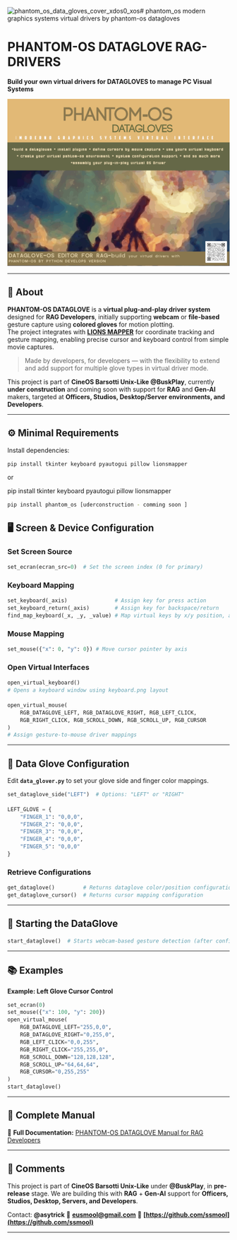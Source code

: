 ![phantom_os_data_gloves_cover_xdos0_xos](https://github.com/user-attachments/assets/4e8ac18c-1039-4c85-af7e-f84e5aa02002)# phantom_os
modern graphics systems virtual drivers by phantom-os datagloves

# PHANTOM-OS DATAGLOVE RAG-DRIVERS  
**Build your own virtual drivers for DATAGLOVES to manage PC Visual Systems**  

![PHANTOM OS DATAGLOVE](./assets/phantom_os_logo.gif)  

---

## 📜 About

**PHANTOM-OS DATAGLOVE** is a **virtual plug-and-play driver system** designed for **RAG Developers**, initially supporting **webcam** or **file-based** gesture capture using **colored gloves** for motion plotting.  
The project integrates with **[LIONS MAPPER](https://github.com/ssmool/LIONSMAPPERAI)** for coordinate tracking and gesture mapping, enabling precise cursor and keyboard control from simple movie captures.  

> Made by developers, for developers — with the flexibility to extend and add support for multiple glove types in virtual driver mode.

This project is part of **CineOS Barsotti Unix-Like @BuskPlay**, currently **under construction** and coming soon with support for **RAG** and **Gen-AI** makers, targeted at **Officers, Studios, Desktop/Server environments, and Developers**.

---

## ⚙ Minimal Requirements

Install dependencies:

```bash
pip install tkinter keyboard pyautogui pillow lionsmapper
````

or

pip install tkinter keyboard pyautogui pillow lionsmapper

```bash
pip install phantom_os [uderconstruction - comming soon ]
````


## 🖥 Screen & Device Configuration

### **Set Screen Source**

```python
set_ecran(ecran_src=0)  # Set the screen index (0 for primary)
```

### **Keyboard Mapping**

```python
set_keyboard(_axis)               # Assign key for press action
set_keyboard_return(_axis)        # Assign key for backspace/return
find_map_keyboard(_x, _y, _value) # Map virtual keys by x/y position, append char to list
```

### **Mouse Mapping**

```python
set_mouse({"x": 0, "y": 0}) # Move cursor pointer by axis
```

### **Open Virtual Interfaces**

```python
open_virtual_keyboard()  
# Opens a keyboard window using keyboard.png layout

open_virtual_mouse(
    RGB_DATAGLOVE_LEFT, RGB_DATAGLOVE_RIGHT, RGB_LEFT_CLICK,
    RGB_RIGHT_CLICK, RGB_SCROLL_DOWN, RGB_SCROLL_UP, RGB_CURSOR
)
# Assign gesture-to-mouse driver mappings
```

---

## 🧤 Data Glove Configuration

Edit **`data_glover.py`** to set your glove side and finger color mappings.

```python
set_dataglove_side("LEFT")  # Options: "LEFT" or "RIGHT"

LEFT_GLOVE = {
    "FINGER_1": "0,0,0",
    "FINGER_2": "0,0,0",
    "FINGER_3": "0,0,0",
    "FINGER_4": "0,0,0",
    "FINGER_5": "0,0,0"
}
```

### Retrieve Configurations

```python
get_dataglove()         # Returns dataglove color/position configuration
get_dataglove_cursor()  # Returns cursor mapping configuration
```

---

## 🚀 Starting the DataGlove

```python
start_dataglove()  # Starts webcam-based gesture detection (after configuration)
```

---

## 📚 Examples

**Example: Left Glove Cursor Control**

```python
set_ecran(0)
set_mouse({"x": 100, "y": 200})
open_virtual_mouse(
    RGB_DATAGLOVE_LEFT="255,0,0",
    RGB_DATAGLOVE_RIGHT="0,255,0",
    RGB_LEFT_CLICK="0,0,255",
    RGB_RIGHT_CLICK="255,255,0",
    RGB_SCROLL_DOWN="128,128,128",
    RGB_SCROLL_UP="64,64,64",
    RGB_CURSOR="0,255,255"
)
start_dataglove()
```

---

## 📖 Complete Manual

📄 **Full Documentation:** [PHANTOM-OS DATAGLOVE Manual for RAG Developers](./manual/manual_phantom_os_dataglove.md)

---

## 💬 Comments

This project is part of **CineOS Barsotti Unix-Like** under **@BuskPlay**, in **pre-release** stage.
We are building this with **RAG** + **Gen-AI** support for **Officers, Studios, Desktop, Servers, and Developers**.

Contact: **@asytrick**
📧 **[eusmool@gmail.com](mailto:eusmool@gmail.com)**
🔗 **[https://github.com/ssmool](https://github.com/ssmool)**

---

